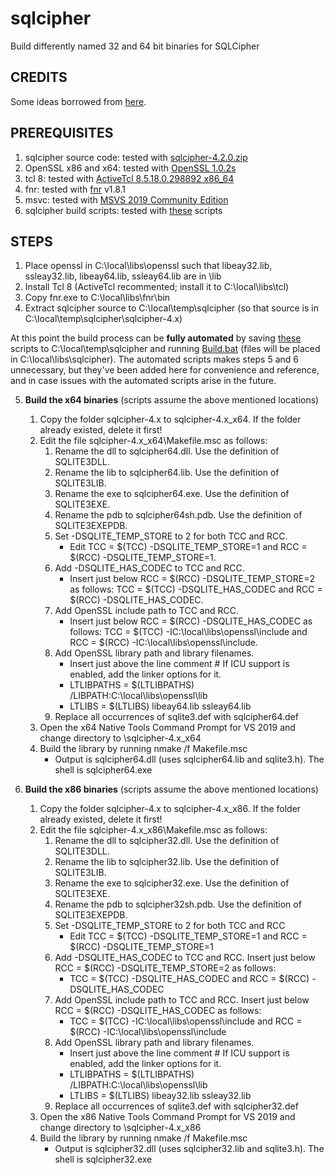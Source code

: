 # sqlcipher
Build differently named 32 and 64 bit binaries for SQLCipher

## CREDITS
Some ideas borrowed from [here](https://github.com/sqlitebrowser/sqlitebrowser/wiki/Win64-setup-%E2%80%94-Compiling-SQLCipher).

## PREREQUISITES
1. sqlcipher source code: tested with [sqlcipher-4.2.0.zip](https://github.com/sqlcipher/sqlcipher/releases/tag/v4.2.0)
2. OpenSSL x86 and x64: tested with [OpenSSL 1.0.2s](https://www.openssl.org/source/old/1.0.2/openssl-1.0.2s.tar.gz)
3. tcl 8: tested with [ActiveTcl 8.5.18.0.298892 x86_64](https://www.activestate.com/products/tcl/)
4. fnr: tested with [fnr](http://findandreplace.io/downloads/fnr.zip) v1.8.1
5. msvc: tested with [MSVS 2019 Community Edition](https://visualstudio.microsoft.com/)
6. sqlcipher build scripts: tested with [these](https://github.com/alecmus/buildscripts/tree/master/sqlcipher/scripts) scripts

## STEPS
1. Place openssl in C:\local\libs\openssl such that libeay32.lib, ssleay32.lib, libeay64.lib, ssleay64.lib are in \lib
2. Install Tcl 8 (ActiveTcl recommented; install it to C:\local\libs\tcl)
3. Copy fnr.exe to C:\local\libs\fnr\bin
4. Extract sqlcipher source to C:\local\temp\sqlcipher (so that source is in C:\local\temp\sqlcipher\sqlcipher-4.x)

At this point the build process can be <b>fully automated</b> by saving [these](https://github.com/alecmus/buildscripts/blob/master/sqlcipher/scripts) scripts to C:\local\temp\sqlcipher and running [Build.bat](https://github.com/alecmus/buildscripts/blob/master/sqlcipher/scripts/Build.bat) (files will be placed in C:\local\libs\sqlcipher). The automated scripts makes steps 5 and 6 unnecessary, but they've been added here for convenience and reference, and in case issues with the automated scripts arise in the future.

5. <b>Build the x64 binaries</b> (scripts assume the above mentioned locations)
    1. Copy the folder sqlcipher-4.x to sqlcipher-4.x_x64. If the folder already existed, delete it first!
    2. Edit the file sqlcipher-4.x_x64\Makefile.msc as follows:	
        1. Rename the dll to sqlcipher64.dll. Use the definition of SQLITE3DLL.
        2. Rename the lib to sqlcipher64.lib. Use the definition of SQLITE3LIB.
        3. Rename the exe to sqlcipher64.exe. Use the definition of SQLITE3EXE.
        4. Rename the pdb to sqlcipher64sh.pdb. Use the definition of SQLITE3EXEPDB.
        5. Set -DSQLITE_TEMP_STORE to 2 for both TCC and RCC.
            * Edit TCC = $(TCC) -DSQLITE_TEMP_STORE=1 and RCC = $(RCC) -DSQLITE_TEMP_STORE=1.
        6. Add -DSQLITE_HAS_CODEC to TCC and RCC.
            * Insert just below RCC = $(RCC) -DSQLITE_TEMP_STORE=2 as follows: TCC = $(TCC) -DSQLITE_HAS_CODEC and RCC = $(RCC) -DSQLITE_HAS_CODEC.
        7. Add OpenSSL include path to TCC and RCC.
            * Insert just below RCC = $(RCC) -DSQLITE_HAS_CODEC as follows: TCC = $(TCC) -IC:\local\libs\openssl\include and RCC = $(RCC) -IC:\local\libs\openssl\include.
        8. Add OpenSSL library path and library filenames.
            * Insert just above the line comment # If ICU support is enabled, add the linker options for it.
            * LTLIBPATHS = $(LTLIBPATHS) /LIBPATH:C:\local\libs\openssl\lib
            * LTLIBS = $(LTLIBS) libeay64.lib ssleay64.lib
        9. Replace all occurrences of sqlite3.def with sqlcipher64.def
    3. Open the x64 Native Tools Command Prompt for VS 2019 and change directory to \sqlcipher-4.x_x64
    4. Build the library by running nmake /f Makefile.msc
        * Output is sqlcipher64.dll (uses sqlcipher64.lib and sqlite3.h). The shell is sqlcipher64.exe


6. <b>Build the x86 binaries</b> (scripts assume the above mentioned locations)		
    1. Copy the folder sqlcipher-4.x to sqlcipher-4.x_x86. If the folder already existed, delete it first!
    2. Edit the file sqlcipher-4.x_x86\Makefile.msc as follows:
        1. Rename the dll to sqlcipher32.dll. Use the definition of SQLITE3DLL.
        2. Rename the lib to sqlcipher32.lib. Use the definition of SQLITE3LIB.
        3. Rename the exe to sqlcipher32.exe. Use the definition of SQLITE3EXE.
        4. Rename the pdb to sqlcipher32sh.pdb. Use the definition of SQLITE3EXEPDB.
        5. Set -DSQLITE_TEMP_STORE to 2 for both TCC and RCC
            * Edit TCC = $(TCC) -DSQLITE_TEMP_STORE=1 and RCC = $(RCC) -DSQLITE_TEMP_STORE=1
        6. Add -DSQLITE_HAS_CODEC to TCC and RCC. Insert just below RCC = $(RCC) -DSQLITE_TEMP_STORE=2 as follows:
            * TCC = $(TCC) -DSQLITE_HAS_CODEC and RCC = $(RCC) -DSQLITE_HAS_CODEC
        7. Add OpenSSL include path to TCC and RCC. Insert just below RCC = $(RCC) -DSQLITE_HAS_CODEC as follows:
            * TCC = $(TCC) -IC:\local\libs\openssl\include and RCC = $(RCC) -IC:\local\libs\openssl\include
        8. Add OpenSSL library path and library filenames.
            * Insert just above the line comment # If ICU support is enabled, add the linker options for it.
            * LTLIBPATHS = $(LTLIBPATHS) /LIBPATH:C:\local\libs\openssl\lib
            * LTLIBS = $(LTLIBS) libeay32.lib ssleay32.lib
        9. Replace all occurrences of sqlite3.def with sqlcipher32.def
     3. Open the x86 Native Tools Command Prompt for VS 2019 and change directory to \sqlcipher-4.x_x86
     4. Build the library by running nmake /f Makefile.msc
         * Output is sqlcipher32.dll (uses sqlcipher32.lib and sqlite3.h). The shell is sqlcipher32.exe
